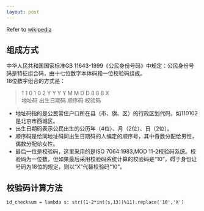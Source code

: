 ```yaml
---
layout: post
---
```


Refer to [wikipedia](http://zh.wikipedia.org/wiki/%E4%B8%AD%E5%8D%8E%E4%BA%BA%E6%B0%91%E5%85%B1%E5%92%8C%E5%9B%BD%E5%85%AC%E6%B0%91%E8%BA%AB%E4%BB%BD%E5%8F%B7%E7%A0%81)

## 组成方式
中华人民共和国国家标准GB 11643-1999《公民身份号码》中规定：公民身份号码是特征组合码，由十七位数字本体码和一位校验码组成。  
18位数字组合的方式是： 

> 1 1 0 1 0 2 Y Y Y Y M M D D 8 8 8 X     
>   地址码      出生日期码   顺序码 校验码

* 地址码指的是公民常住户口所在县（市、旗、区）的行政区划代码，如110102是北京市西城区。
* 出生日期码表示公民出生的公历年（4位）、月（2位）、日（2位）。
* 顺序码是给同地址码同出生日期码的人编定的顺序号，其中奇数分配给男性，偶数分配给女性。
* 最后一位是校验码，这里采用的是ISO 7064:1983,MOD 11-2校验码系统。校验码为一位数，但如果最后采用校验码系统计算的校验码是“10”，碍于身份证号码为18位的规定，则以“X”代替校验码“10”。

## 校验码计算方法
    id_checksum = lambda s: str((1-2*int(s,13))%11).replace('10','X')
